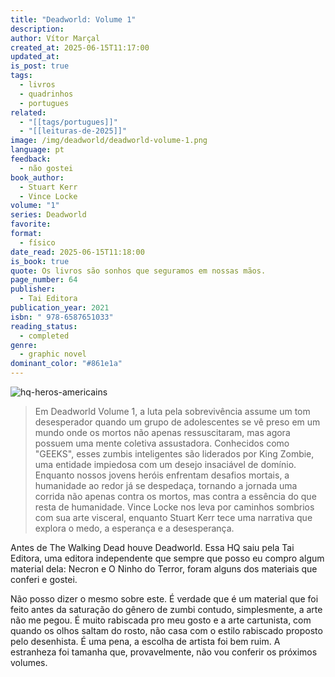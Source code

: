 ```yaml
---
title: "Deadworld: Volume 1"
description: 
author: Vítor Marçal
created_at: 2025-06-15T11:17:00
updated_at: 
is_post: true
tags:
  - livros
  - quadrinhos
  - portugues
related:
  - "[[tags/portugues]]"
  - "[[leituras-de-2025]]"
image: /img/deadworld/deadworld-volume-1.png
language: pt
feedback:
  - não gostei
book_author:
  - Stuart Kerr
  - Vince Locke
volume: "1"
series: Deadworld
favorite: 
format:
  - físico
date_read: 2025-06-15T11:18:00
is_book: true
quote: Os livros são sonhos que seguramos em nossas mãos.
page_number: 64
publisher:
  - Tai Editora
publication_year: 2021
isbn: " 978-6587651033"
reading_status:
  - completed
genre:
  - graphic novel
dominant_color: "#861e1a"
---
```


![hq-heros-americains](img/deadworld/dead-world-volume-1.png)

> Em Deadworld Volume 1, a luta pela sobrevivência assume um tom desesperador quando um grupo de adolescentes se vê preso em um mundo onde os mortos não apenas ressuscitaram, mas agora possuem uma mente coletiva assustadora. Conhecidos como "GEEKS", esses zumbis inteligentes são liderados por King Zombie, uma entidade impiedosa com um desejo insaciável de domínio. Enquanto nossos jovens heróis enfrentam desafios mortais, a humanidade ao redor já se despedaça, tornando a jornada uma corrida não apenas contra os mortos, mas contra a essência do que resta de humanidade. Vince Locke nos leva por caminhos sombrios com sua arte visceral, enquanto Stuart Kerr tece uma narrativa que explora o medo, a esperança e a desesperança.

Antes de The Walking Dead houve Deadworld. Essa HQ saiu pela Tai Editora, uma editora independente que sempre que posso eu compro algum material dela: Necron e O Ninho do Terror, foram alguns dos materiais que conferi e gostei. 

Não posso dizer o mesmo sobre este. É verdade que é um material que foi feito antes da saturação do gênero de zumbi  contudo, simplesmente, a arte não me pegou. É muito rabiscada pro meu gosto e a arte cartunista, com quando  os olhos saltam do rosto, não casa com o estilo rabiscado proposto pelo desenhista. É uma pena, a escolha de artista foi bem ruim. A estranheza foi tamanha que, provavelmente, não vou conferir os próximos volumes.